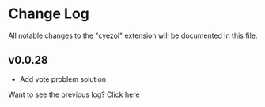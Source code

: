 # Change Log

All notable changes to the "cyezoi" extension will be documented in this file.

## v0.0.28

- Add vote problem solution

Want to see the previous log? [Click here](https://github.com/CYEZOI/cyezoi-helper/commits/main/CHANGELOG.md)
